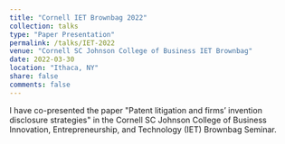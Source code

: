 ```yaml
---
title: "Cornell IET Brownbag 2022"
collection: talks
type: "Paper Presentation"
permalink: /talks/IET-2022
venue: "Cornell SC Johnson College of Business IET Brownbag"
date: 2022-03-30
location: "Ithaca, NY"
share: false
comments: false
---
```


I have co-presented the paper "Patent litigation and firms’ invention disclosure strategies" in the Cornell SC Johnson College of Business Innovation, Entrepreneurship, and Technology (IET) Brownbag Seminar.